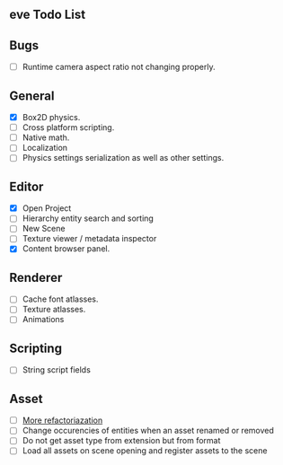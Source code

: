 ## eve Todo List

## Bugs
- [ ] Runtime camera aspect ratio not changing properly.

## General
- [x] Box2D physics.
- [ ] Cross platform scripting.
- [ ] Native math.
- [ ] Localization
- [ ] Physics settings serialization as well as other settings. 

## Editor
- [x] Open Project
- [ ] Hierarchy entity search and sorting
- [ ] New Scene
- [ ] Texture viewer / metadata inspector
- [x] Content browser panel.

## Renderer
- [ ] Cache font atlasses.
- [ ] Texture atlasses.
- [ ] Animations

## Scripting
- [ ] String script fields

## Asset
- [ ] [More refactoriazation](https://developer.valvesoftware.com/wiki/Asset_System)
- [ ] Change occurencies of entities when an asset renamed or removed
- [ ] Do not get asset type from extension but from format
- [ ] Load all assets on scene opening and register assets to the scene
